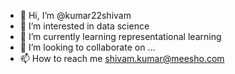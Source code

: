 - 👋 Hi, I’m @kumar22shivam
- 👀 I’m interested in data science
- 🌱 I’m currently learning representational learning
- 💞️ I’m looking to collaborate on ...
- 📫 How to reach me shivam.kumar@meesho.com

<!---
kumar22shivam/kumar22shivam is a ✨ special ✨ repository because its `README.md` (this file) appears on your GitHub profile.
You can click the Preview link to take a look at your changes.
--->
